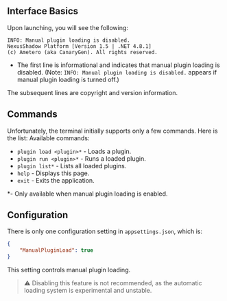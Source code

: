 ## Interface Basics
Upon launching, you will see the following:
```
INFO: Manual plugin loading is disabled.
NexusShadow Platform [Version 1.5 | .NET 4.8.1]
(c) Ametero (aka CanaryGen). All rights reserved.
```
- The first line is informational and indicates that manual plugin loading is disabled.
  (Note: `INFO: Manual plugin loading is disabled.` appears if manual plugin loading is turned off.)

The subsequent lines are copyright and version information.

## Commands
Unfortunately, the terminal initially supports only a few commands. Here is the list:
Available commands:
  - `plugin load <plugin>*` - Loads a plugin.
  - `plugin run <plugin>*`  - Runs a loaded plugin.
  - `plugin list*`          - Lists all loaded plugins.
  - `help`                 - Displays this page.
  - `exit`                 - Exits the application.

  *- Only available when manual plugin loading is enabled.

## Configuration
There is only one configuration setting in `appsettings.json`, which is:
```json
{
    "ManualPluginLoad": true
}
```
This setting controls manual plugin loading.

> ⚠️ Disabling this feature is not recommended, as the automatic loading system is experimental and unstable.
